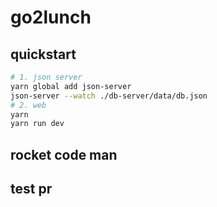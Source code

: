 # go2lunch

## quickstart
```bash
# 1. json server
yarn global add json-server
json-server --watch ./db-server/data/db.json
# 2. web
yarn
yarn run dev
```
## rocket code man
## test pr
